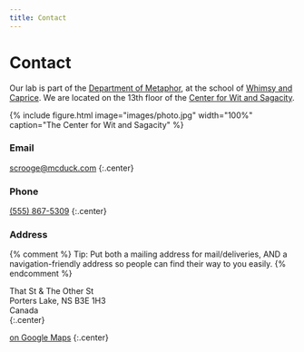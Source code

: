 ```yaml
---
title: Contact
---
```


# <i class="fas fa-envelope"></i>Contact

Our lab is part of the [Department of Metaphor](), at the school of [Whimsy and Caprice]().
We are located on the 13th floor of the [Center for Wit and Sagacity]().

{%
  include figure.html
  image="images/photo.jpg"
  width="100%"
  caption="The Center for Wit and Sagacity"
%}

<!-- section break -->

### Email

[scrooge@mcduck.com](mailto:scrooge@mcduck.com)
{:.center}

### Phone

[(555) 867-5309](tel:+1-555-867-5309)
{:.center}

### Address

{% comment %}
Tip: Put both a mailing address for mail/deliveries, AND a navigation-friendly
address so people can find their way to you easily.
{% endcomment %}

That St & The Other St  
Porters Lake, NS B3E 1H3  
Canada  
{:.center}

[<i class="fas fa-external-link-alt"></i> on Google Maps](https://www.google.com/maps/place/That+St+%26+The+Other+St,+Porters+Lake,+NS+B3E+1H3,+Canada/@44.7389237,-63.3033296,20.78z/data=!4m5!3m4!1s0x4b5a31023bb02565:0xb9505694e83a53d7!8m2!3d44.7389353!4d-63.3030828)
{:.center}
